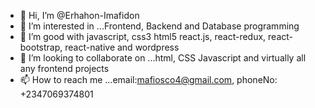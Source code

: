 - 👋 Hi, I’m @Erhahon-Imafidon
- 👀 I’m interested in ...Frontend, Backend and Database programming
- 🌱 I’m good with javascript, css3 html5 react.js, react-redux, react-bootstrap, react-native and wordpress
- 💞️ I’m looking to collaborate on ...html, CSS Javascript and virtually all any frontend projects
- 📫 How to reach me ...email:mafiosco4@gmail.com, phoneNo: +2347069374801

<!---
Erhahon-Imafidon/Erhahon-Imafidon is a ✨ special ✨ repository because its `README.md` (this file) appears on your GitHub profile.
You can click the Preview link to take a look at your changes.
--->
